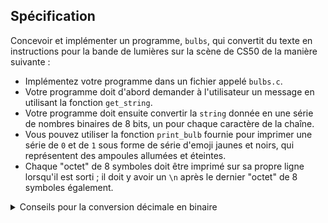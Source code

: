 Spécification
-------------

Concevoir et implémenter un programme, `bulbs`, qui convertit du texte en instructions pour la bande de lumières sur la scène de CS50 de la manière suivante :

* Implémentez votre programme dans un fichier appelé `bulbs.c`.
* Votre programme doit d'abord demander à l'utilisateur un message en utilisant la fonction `get_string`.
* Votre programme doit ensuite convertir la `string` donnée en une série de nombres binaires de 8 bits, un pour chaque caractère de la chaîne.
* Vous pouvez utiliser la fonction `print_bulb` fournie pour imprimer une série de `0` et de `1` sous forme de série d'emoji jaunes et noirs, qui représentent des ampoules allumées et éteintes.
* Chaque "octet" de 8 symboles doit être imprimé sur sa propre ligne lorsqu'il est sorti ; il doit y avoir un `\n` après le dernier "octet" de 8 symboles également.

<details><summary>Conseils pour la conversion décimale en binaire</summary><p> Prenons un exemple avec le nombre 4. Comment convertir 4 en binaire ? Commencez par considérer le bit le plus à droite, celui qui, s'il est activé, ajoute 1 au nombre que nous représentons. Avez-vous besoin que ce bit soit activé ? Divisez 4 par 2 pour le savoir :</p>

`4 / 2 = 2`

<p>2 divise uniformément 4, ce qui nous indique qu'il n'y a pas de reste de 1 à s'inquiéter. Nous pouvons donc laisser ce bit le plus à droite inactif :</p>

<div class="language-plaintext highlighter-rouge"><div class="highlight"><pre class="highlight"><code>0
</code></pre></div></div>

<p>Et quelle est la situation pour le bit précédent, à gauche de ce bit que nous avons découvert ? Pour vérifier, suivons un processus similaire, mais reprenons où nous nous sommes arrêtés. Dans l'étape précédente, nous avons divisé 4 par 2 et obtenu 2. Maintenant, est-ce que 2 se divise uniformément dans 2 ? C'est le cas, il n'y a donc pas de reste de 2 à s'inquiéter :</p>

<div class="language-plaintext highlighter-rouge"><div class="highlight"><pre class="highlight"><code>00
</code></pre></div></div>

<p>Poursuivons encore plus loin. Après avoir divisé 2 par 2, il ne nous reste plus que 1. Division de 1 par 2 laisse un reste de 1. Cela signifie que nous devrons activer ce bit :</p>

<div class="language-plaintext highlighter-rouge"><div class="highlight"><pre class="highlight"><code>100
</code></pre></div></div>

<p>Et maintenant que nous avons divisé notre nombre jusqu'à 0, nous n'avons plus besoin de bits supplémentaires pour le représenter. Notez que nous avons découvert les bits pour représenter 4 dans l'ordre inverse dans lequel nous devons les imprimer : il est probable que nous aurons besoin d'une structure qui nous permet de stocker ces bits, afin que nous puissions les imprimer en avant plus tard. Et bien sûr, dans votre code réel, vous travaillerez avec des `chars` de 8 bits, vous voudrez donc préfixer les 0 nécessaires.</p>

<p>Lors de la vérification des restes, l'opérateur modulo (`%`) peut être utile ! <code class="language-plaintext highlighter-rouge">4 % 2</code>, par exemple, renvoie 0, ce qui signifie que 2 divise 4 avec un reste de 0.</p></details>